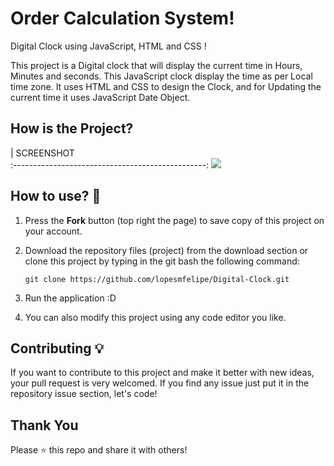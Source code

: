 # Order Calculation System!

Digital Clock using JavaScript, HTML and CSS !

This project is a Digital clock that will display the current time in Hours, Minutes and seconds. This JavaScript clock display the time as
per Local time zone. It uses HTML and CSS to design the Clock, and for Updating the current time it uses JavaScript Date Object.

## How is the Project?

|               SCREENSHOT             
:------------------------------------------------:
 ![](digital-clock-screenshot.png)


## How to use? 🔌
1. Press the **Fork** button (top right the page) to save copy of this project on your account.

2. Download the repository files (project) from the download section or clone this project by typing in the git bash the following command:

       git clone https://github.com/lopesmfelipe/Digital-Clock.git
3. Run the application :D
 
4. You can also modify this project using any code editor you like.


## Contributing 💡
If you want to contribute to this project and make it better with new ideas, your pull request is very welcomed.
If you find any issue just put it in the repository issue section, let's code!

## Thank You
Please ⭐️ this repo and share it with others!



